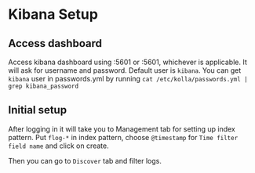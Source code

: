 # Kibana Setup

## Access dashboard
Access kibana dashboard using <external-vip>:5601 or <internal-vip>:5601, whichever is applicable.
It will ask for username and password. Default user is `kibana`. You can get `kibana` user
in passwords.yml by running `cat /etc/kolla/passwords.yml | grep kibana_password`

## Initial setup
After logging in it will take you to Management tab for setting up index pattern.
Put `flog-*` in index pattern, choose `@timestamp` for `Time filter field name`
and click on create.

Then you can go to `Discover` tab and filter logs.
